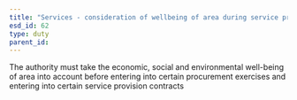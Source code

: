 ```yaml
---
title: "Services - consideration of wellbeing of area during service procurement"
esd_id: 62
type: duty
parent_id:  
---
```


The authority must take the economic, social and environmental well-being of area into account before entering into certain procurement exercises and entering into certain service provision contracts 

